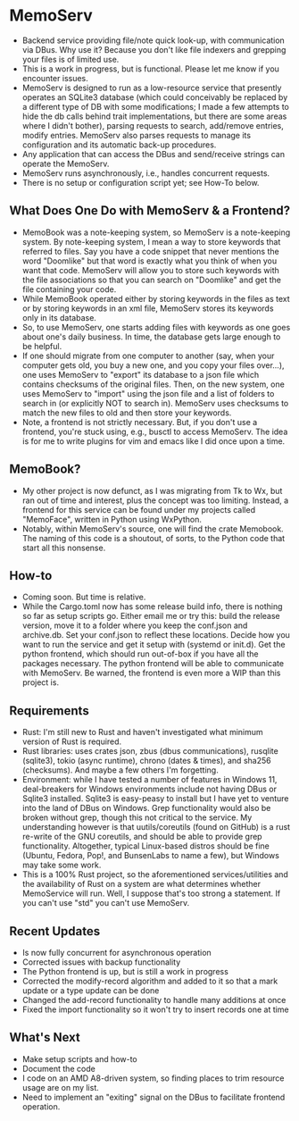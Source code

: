 # MemoServ
- Backend service providing file/note quick look-up, with communication via DBus. Why use it? Because you don't like file indexers and grepping your files is of limited use.
- This is a work in progress, but is functional. Please let me know if you encounter issues. 
- MemoServ is designed to run as a low-resource service that presently operates an SQLite3 database (which could conceivably be replaced by a different type of DB with some modifications; I made a few attempts to hide the db calls behind trait implementations, but there are some areas where I didn't bother), parsing requests to search, add/remove entries, modify entries. MemoServ also parses requests to manage its configuration and its automatic back-up procedures.
- Any application that can access the DBus and send/receive strings can operate the MemoServ.
- MemoServ runs asynchronously, i.e., handles concurrent requests.
- There is no setup or configuration script yet; see How-To below.
## What Does One Do with MemoServ & a Frontend?
- MemoBook was a note-keeping system, so MemoServ is a note-keeping system. By note-keeping system, I mean a way to store keywords that referred to files. Say you have a code snippet that never mentions the word "Doomlike" but that word is exactly what you think of when you want that code. MemoServ will allow you to store such keywords with the file associations so that you can search on "Doomlike" and get the file containing your code.
- While MemoBook operated either by storing keywords in the files as text or by storing keywords in an xml file, MemoServ stores its keywords only in its database.
- So, to use MemoServ, one starts adding files with keywords as one goes about one's daily business. In time, the database gets large enough to be helpful.
- If one should migrate from one computer to another (say, when your computer gets old, you buy a new one, and you copy your files over...), one uses MemoServ to "export" its database to a json file which contains checksums of the original files. Then, on the new system, one uses MemoServ to "import" using the json file and a list of folders to search in (or explicitly NOT to search in). MemoServ uses checksums to match the new files to old and then store your keywords.
- Note, a frontend is not strictly necessary. But, if you don't use a frontend, you're stuck using, e.g., busctl to access MemoServ. The idea is for me to write plugins for vim and emacs like I did once upon a time.
## MemoBook?
- My other project is now defunct, as I was migrating from Tk to Wx, but ran out of time and interest, plus the concept was too limiting. Instead, a frontend for this service can be found under my projects called "MemoFace", written in Python using WxPython. 
- Notably, within MemoServ's source, one will find the crate Memobook. The naming of this code is a shoutout, of sorts, to the Python code that start all this nonsense.
## How-to
- Coming soon. But time is relative.
- While the Cargo.toml now has some release build info, there is nothing so far as setup scripts go. Either email me or try this: build the release version, move it to a folder where you keep the conf.json and archive.db. Set your conf.json to reflect these locations. Decide how you want to run the service and get it setup with (systemd or init.d). Get the python frontend, which should run out-of-box if you have all the packages necessary. The python frontend will be able to communicate with MemoServ. Be warned, the frontend is even more a WIP than this project is.
## Requirements
- Rust: I'm still new to Rust and haven't investigated what minimum version of Rust is required.
- Rust libraries: uses crates json, zbus (dbus communications), rusqlite (sqlite3), tokio (async runtime), chrono (dates & times), and sha256 (checksums). And maybe a few others I'm forgetting.
- Environment: while I have tested a number of features in Windows 11, deal-breakers for Windows environments include not having DBus or Sqlite3 installed. Sqlite3 is easy-peasy to install but I have yet to venture into the land of DBus on Windows. Grep functionality would also be broken without grep, though this not critical to the service. My understanding however is that uutils/coreutils (found on GitHub) is a rust re-write of the GNU coreutils, and should be able to provide grep functionality. Altogether, typical Linux-based distros should be fine (Ubuntu, Fedora, Pop!, and BunsenLabs to name a few), but Windows may take some work. 
- This is a 100% Rust project, so the aforementioned services/utilities and the availability of Rust on a system are what determines whether MemoService will run. Well, I suppose that's too strong a statement. If you can't use "std" you can't use MemoServ.
## Recent Updates
- Is now fully concurrent for asynchronous operation
- Corrected issues with backup functionality
- The Python frontend is up, but is still a work in progress
- Corrected the modify-record algorithm and added to it so that a mark update or a type update can be done
- Changed the add-record functionality to handle many additions at once
- Fixed the import functionality so it won't try to insert records one at time
## What's Next
- Make setup scripts and how-to
- Document the code
- I code on an AMD A8-driven system, so finding places to trim resource usage are on my list.
- Need to implement an "exiting" signal on the DBus to facilitate frontend operation.
